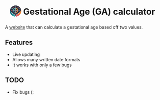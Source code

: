 <h1 align="center">
<sub>
<img src="https://github.com/JKook-Plus/gestational-age-calculator/blob/main/assets/logo.png" height="38" width="38">
</sub>
Gestational Age (GA) calculator
</h1>

A [website](https://ga.jkook.plus/) that can calculate a gestational age based off two values.

## Features

- Live updating
- Allows many written date formats
- It works with only a few bugs

## TODO

- Fix bugs (:
